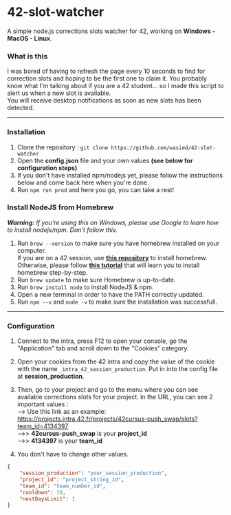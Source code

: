 # 42-slot-watcher
A simple node.js corrections slots watcher for 42, working on **Windows - MacOS - Linux**. 

### What is this
I was bored of having to refresh the page every 10 seconds to find for correction slots and hoping to be the first one to claim it.
You probably know what I'm talking about if you are a 42 student... so I made this script to alert us when a new slot is available.  
You will receive desktop notifications as soon as new slots has been detected.

---

### Installation
1. Clone the repository : ``git clone https://github.com/wasied/42-slot-watcher``
2. Open the **config.json** file and your own values **(see below for configuration steps)**
3. If you don't have installed npm/nodejs yet, please follow the instructions below and come back here when you're done.
4. Run ``npm run prod`` and here you go, you can take a rest!

### Install NodeJS from Homebrew
***Warning:** If you're using this on Windows, please use Google to learn how to install nodejs/npm. Don't follow this.*
1. Run ``brew --version`` to make sure you have homebrew installed on your computer.  
    If you are on a 42 session, use [**this repository**](https://github.com/kube/42homebrew) to install homebrew.  
    Otherwise, please follow [**this tutorial**](https://phoenixnap.com/kb/install-homebrew-on-mac) that will learn you to install homebrew step-by-step.
2. Run ``brew update`` to make sure Homebrew is up-to-date.
3. Run ``brew install node`` to install NodeJS & npm.
4. Open a new terminal in order to have the PATH correctly updated.
4. Run ``npm --v`` and ``node -v`` to make sure the installation was successfull.

---

### Configuration
1. Connect to the intra, press F12 to open your console, go the "Application" tab and scroll down to the "Cookies" category.
2. Open your cookies from the 42 intra and copy the value of the cookie with the name ``_intra_42_session_production``. Put in into the config file at **session_production**.
3. Then, go to your project and go to the menu where you can see available corrections slots for your project. In the URL, you can see 2 important values :  
--> Use this link as an example: https://projects.intra.42.fr/projects/42cursus-push_swap/slots?team_id=4134397  
-->> **42cursus-push_swap** is your **project_id**  
-->> **4134397** is your **team_id**  

4. You don't have to change other values.
```json
{
    "session_production": "your_session_production",
    "project_id": "project_string_id",
    "team_id": "team_number_id",
    "cooldown": 30,
    "nextDaysLimit": 1
}
```
